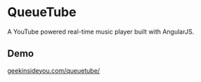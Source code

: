 QueueTube
========

A YouTube powered real-time music player built with AngularJS.

## Demo

[geekinsideyou.com/queuetube/](http://geekinsideyou.com/queuetube/)

